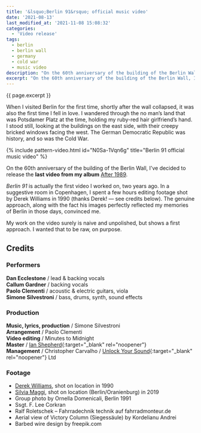 ```yaml
---
title: '&lsquo;Berlin 91&rsquo; official music video'
date: '2021-08-13'
last_modified_at: '2021-11-08 15:08:32'
categories:
  - 'Video release'
tags:
  - berlin
  - berlin wall
  - germany
  - cold war
  - music video
description: "On the 60th anniversary of the building of the Berlin Wall, I’ve decided to release the last video from my album ‘After 1989’."
excerpt: "On the 60th anniversary of the building of the Berlin Wall, I’ve decided to release the last video from my album <em>After 1989</em>."
---
```

<p class="lead">{{ page.excerpt }}</p>

When I visited Berlin for the first time, shortly after the wall collapsed, it was also the first time I fell in love. I wandered through the no man’s land that was Potsdamer Platz at the time, holding my ruby-red hair girlfriend’s hand. I stood still, looking at the buildings on the east side, with their creepy bricked windows facing the west. The German Democratic Republic was history, and so was the Cold War.

{% include pattern-video.html id="N0Sa-1Vqn6g" title="Berlin 91 official music video" %}

On the 60th anniversary of the building of the Berlin Wall, I’ve decided to release the **last video from my album** [After 1989](/work/original-productions/after-1989/).

_Berlin 91_ is actually the first video I worked on, two years ago. In a suggestive room in Copenhagen, I spent a few hours editing footage shot by Derek Williams in 1990 (thanks Derek! — see credits below). The genuine approach, along with the fact his images perfectly reflected my memories of Berlin in those days, convinced me.

My work on the video surely is naive and unpolished, but shows a first approach. I wanted that to be raw, on purpose.

## Credits

### Performers

**Dan Ecclestone** / lead & backing vocals  
**Callum Gardner** / backing vocals  
**Paolo Clementi** / acoustic & electric guitars, viola  
**Simone Silvestroni** / bass, drums, synth, sound effects

### Production

**Music, lyrics, production** / Simone Silvestroni  
**Arrangement** / Paolo Clementi  
**Video editing** / Minutes to Midnight  
**Master** / [Ian Shepherd](https://en.wikipedia.org/wiki/Ian_Shepherd){:target="_blank" rel="noopener"}  
**Management** / Christopher Carvalho / [Unlock Your Sound](https://unlockyoursound.com/){:target="_blank" rel="noopener"} Ltd  

### Footage

<ul class="m2m-ul">
  <li><a href="https://www.nr23.net/" target="_blank" rel="noopener noreferrer">Derek Williams</a>, shot on location in 1990</li>
  <li><a href="https://silviamaggidesign.com/" target="_blank" rel="noopener noreferrer">Silvia Maggi</a>, shot on location (Berlin/Oranienburg) in 2019</li>
  <li>Group photo by Ornella Domenicali, Berlin 1991</li>
  <li>Ssgt. F. Lee Corkran</li>
  <li>Ralf Roletschek – Fahrradechnik technik auf fahrradmonteur.de</li>
  <li>Aerial view of Victory Column (Siegessäule) by Kordelianu Andrei</li>
  <li>Barbed wire design by freepik.com</li>
</ul>
